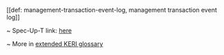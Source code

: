 [[def: management-transaction-event-log, management transaction event log]]

~ Spec-Up-T link: <a href='https://weboftrust.github.io/WOT-terms/docs/glossary/management-transaction-event-log'>here</a>

~ More in <a href="https://weboftrust.github.io/WOT-terms/docs/glossary/management-transaction-event-log">extended KERI glossary</a>
